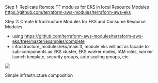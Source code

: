 Step 1: Replicate Remote TF modules for EKS in local Resource Modules
https://github.com/terraform-aws-modules/terraform-aws-eks

Step 2: Create Infrastructure Modules for EKS and Consume Resource Modules

- using https://github.com/terraform-aws-modules/terraform-aws-eks/tree/master/examples/complete
- infrastructure_modules/eks/main.tf, module eks will act as facade to sub-components as EKS cluster, EKS worker nodes, IAM roles, worker launch template, security groups, auto scaling groups, etc.


![](https://gblobscdn.gitbook.com/assets%2F-LMqIrDmky_20pK6TFJ3%2F-LMsEyvFSkhI7U5bXYr0%2F-LMsFSH4bEnNaV2UP-K6%2FComposition%201.png?alt=media&token=bf8b7677-4ba6-4001-a176-3916587f4250)

Simple infrastructure composition
